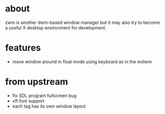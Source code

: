 # about #

zwm is another dwm-based window manager but it may also try to become
a useful X desktop environment for development.

# features #
- move window around in float mode using keyboard as in the evilwm

# from upstream #
- fix SDL program fullscreen bug
- xft font support
- each tag has its own window layout
